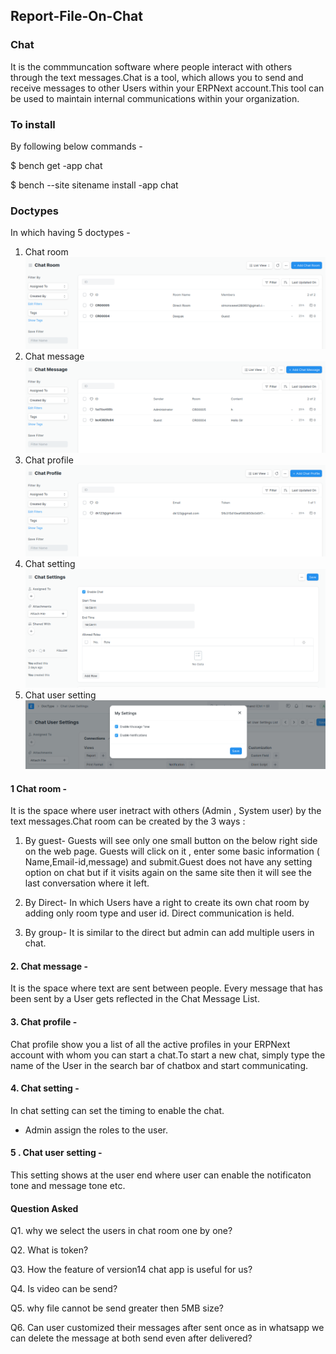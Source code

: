 ## Report-File-On-Chat

### Chat 
It is the commmuncation software where people interact with others through the text messages.Chat is a tool, which allows you to send and receive messages to other Users within your ERPNext account.This tool can be used to maintain internal communications within your organization.


### To install
By following below commands -

$ bench get -app chat

$ bench --site sitename install -app chat


### Doctypes
In which having 5 doctypes -

 1. Chat room
 ![Chat Room](./ChatRoom.png)
 2. Chat message
 ![Chatmsg](./ChatMessage.png)
 3. Chat profile
 ![Chat Profile](./ChatProfile.png)
 4. Chat setting
 ![Chat Setting](./ChatSetting.png)
 5. Chat user setting
 ![Chat User Setting](./ChatUserSetting.png)
 
 #### 1 Chat room -
 It is the space where user inetract with others (Admin , System user) by the text messages.Chat room can be created by the 3 ways :
 1. By guest- Guests will see only one small button on the below right side on the web page. Guests will click on it , enter some basic information (  Name,Email-id,message) and submit.Guest does not have any setting option on chat but if it visits again on the same site then it will see the last conversation where it left.

 2. By Direct- In which Users have a right to create its own chat room by adding only room type and user id. Direct communication is held.

 3. By group- It is similar to the direct but admin can add multiple users in chat.

#### 2. Chat message -
It is the space where text are sent between people. Every message that has been sent by a User gets reflected in the Chat Message List.

#### 3. Chat profile -
Chat profile show you a list of all the active profiles in your ERPNext account with whom you can start a chat.To start a new chat, simply type the name of the User in the search bar of chatbox and start communicating.

#### 4. Chat setting -
In chat setting can set the timing to enable the chat.
- Admin assign the roles to the user.

#### 5 . Chat user setting -
This setting shows at the user end where user can enable the notificaton tone and message tone etc.


#### Question Asked

Q1. why we select the users in chat room one by one?

Q2. What is token?

Q3. How the feature of version14 chat app is useful for us?

Q4. Is video can be send?

Q5. why file cannot be send greater then 5MB size?

Q6. Can user customized their messages after sent once as in whatsapp we can delete the message at both send even after delivered?
